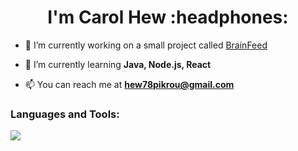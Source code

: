 <h1 align="center">I'm Carol Hew :headphones:</h1>

- 🔭 I’m currently working on a small project called [BrainFeed](https://github.com/rainzyyyy/BrainFeed)

- 🌱 I’m currently learning **Java, Node.js, React**

- 📫 You can reach me at **hew78pikrou@gmail.com**

<h3>Languages and Tools:</h3>
<p>
  <a href="https://skillicons.dev">
    <img src="https://skillicons.dev/icons?i=py,html,css,js,php,mysql,figma,git"/>
  </a>
</p>
